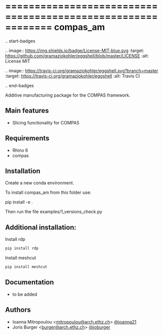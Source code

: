 ============================================================
compas_am
============================================================

.. start-badges

.. image:: https://img.shields.io/badge/License-MIT-blue.svg
    :target: https://github.com/gramaziokohler/eggshell/blob/master/LICENSE
    :alt: License MIT

.. image:: https://travis-ci.org/gramaziokohler/eggshell.svg?branch=master
    :target: https://travis-ci.org/gramaziokohler/eggshell
    :alt: Travis CI

.. end-badges

Additive manufacturing package for the COMPAS framework.


Main features
-------------

* Slicing functionality for COMPAS


Requirements
------------

* Rhino 6
* compas


Installation
------------

Create a new conda environment.

To install compas_am from this folder use: 

pip install -e <path>.

Then run the file examples/1_versions_check.py


Additional installation:
------------

Install rdp

```bash
pip install rdp
```

Install meshcut

```bash
pip install meshcut
```


Documentation
-------------

* to be added 


Authors
-------------

* Ioanna Mitropoulou <<mitropoulou@arch.ethz.ch>> [@ioanna21](https://github.com/ioanna21)
* Joris Burger <<burger@arch.ethz.ch>> [@joburger](https://github.com/joburger)
